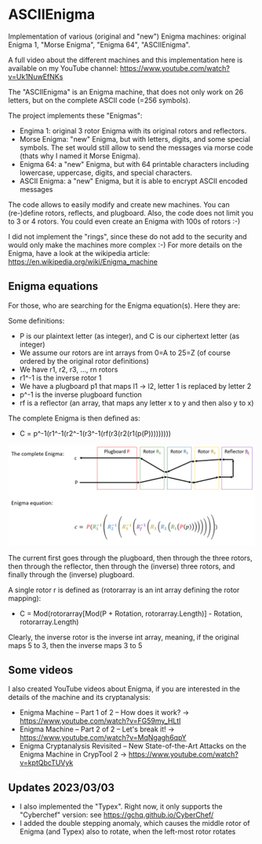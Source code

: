 # ASCIIEnigma
Implementation of various (original and "new") Enigma machines: original Enigma 1, "Morse Enigma", "Enigma 64", "ASCIIEnigma".

A full video about the different machines and this implementation here is available on my YouTube channel: https://www.youtube.com/watch?v=Uk1NuwEfNKs

The "ASCIIEnigma" is an Enigma machine, that does not only work on 26 letters, but on the complete ASCII code (=256 symbols).

The project implements these "Enigmas":
* Engima 1: original 3 rotor Enigma with its original rotors and reflectors.
* Morse Enigma: "new" Enigma, but with letters, digits, and some special symbols. The set would still allow to send the messages via morse code (thats why I named it Morse Enigma).
* Enigma 64: a "new" Enigma, but with 64 printable characters including lowercase, uppercase, digits, and special characters.
* ASCII Enigma: a "new" Enigma, but it is able to encrypt ASCII encoded messages

The code allows to easily modify and create new machines. You can (re-)define rotors, reflects, and plugboard. Also, the code does not limit you to 3 or 4 rotors. You could even create an Enigma with 100s of rotors :-)

I did not implement the "rings", since these do not add to the security and would only make the machines more complex :-)
For more details on the Enigma, have a look at the wikipedia article: https://en.wikipedia.org/wiki/Enigma_machine

## Enigma equations
For those, who are searching for the Enigma equation(s). Here they are:

Some definitions:

- P is our plaintext letter (as integer), and C is our ciphertext letter (as integer)
- We assume our rotors are int arrays from 0=A to 25=Z (of course ordered by the original rotor definitions)
- We have r1, r2, r3, ..., rn rotors
- r1^-1 is the inverse rotor 1
- We have a plugboard p1 that maps l1 -> l2, letter 1 is replaced by letter 2
- p^-1 is the inverse plugboard function
- rf is a reflector (an array, that maps any letter x to y and then also y to x)

The complete Enigma is then defined as: 

- C = p^-1(r1^-1(r2^-1(r3^-1(rf(r3(r2(r1(p(P)))))))))

![enigma_equation.png](https://github.com/n1k0m0/ASCIIEnigma/blob/main/images/enigma_equation.png)

The current first goes through the plugboard, then through the three rotors, then through the reflector, then through the (inverse) three rotors, and finally through the (inverse) plugboard.

A single rotor r is defined as (rotorarray is an int array defining the rotor mapping): 

- C = Mod(rotorarray[Mod(P + Rotation, rotorarray.Length)] - Rotation, rotorarray.Length)

Clearly, the inverse rotor is the inverse int array, meaning, if the original maps 5 to 3, then the inverse maps 3 to 5

## Some videos

I also created YouTube videos about Enigma, if you are interested in the details of the machine and its cryptanalysis:
- Enigma Machine – Part 1 of 2 – How does it work? -> https://www.youtube.com/watch?v=FG59my_HLtI
- Enigma Machine – Part 2 of 2 – Let's break it! -> https://www.youtube.com/watch?v=MqNgagh6qpY
- Enigma Cryptanalysis Revisited – New State-of-the-Art Attacks on the Enigma Machine in CrypTool 2 -> https://www.youtube.com/watch?v=kptQbcTUVyk

## Updates 2023/03/03 ##
- I also implemented the "Typex". Right now, it only supports the "Cyberchef" version: see https://gchq.github.io/CyberChef/
- I added the double stepping anomaly, which causes the middle rotor of Enigma (and Typex) also to rotate, when the left-most rotor rotates
